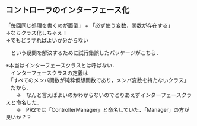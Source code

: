## コントローラのインターフェース化
「毎回同じ処理を書くのが面倒」 + 「必ず使う変数，関数が存在する」  
    →ならクラス化しちゃえ！  
    →でもどうすればよいか分からない

　という疑問を解決するために試行錯誤したパッケージがこちら．  

※本当はインターフェースクラスとは呼ばない．  
　インターフェースクラスの定義は  
　「すべてのメンバ関数が純粋仮想関数であり，メンバ変数を持たないクラス」  
　だから．  
　　→　なんと言えばよいのかわからないのでとりあえずインターフェースクラスと命名した．  
　　→　PR2では「ControllerManager」と命名していた．「Manager」の方が良いか？？  